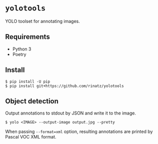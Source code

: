 # `yolotools`

YOLO toolset for annotating images.

## Requirements

- Python 3
- Poetry

## Install

```shell
$ pip install -U pip
$ pip install git+https://github.com/rinatz/yolotools
```

## Object detection

Output annotations to stdout by JSON and write it to the image.

```shell
$ yolo <IMAGE> --output-image output.jpg --pretty
```

When passing `--format=xml` option, resulting annotations are printed by Pascal VOC XML format.
